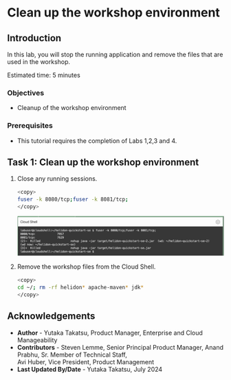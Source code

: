 # Clean up the workshop environment

## Introduction

In this lab, you will stop the running application and remove the files that are used in the workshop.

Estimated time: 5 minutes


### Objectives

* Cleanup of the workshop environment


### Prerequisites

* This tutorial requires the completion of Labs 1,2,3 and 4.

## Task 1: Clean up the workshop environment

1. Close any running sessions.


	``` bash
	<copy>
	fuser -k 8080/tcp;fuser -k 8081/tcp;
	</copy>
	```

	![Cloud Shell](images/6-1-cloudshell.png " ")

2. Remove the workshop files from the Cloud Shell.

	``` bash
	<copy>
	cd ~/; rm -rf helidon* apache-maven* jdk*
	</copy>
	```


## Acknowledgements

- **Author** - Yutaka Takatsu, Product Manager, Enterprise and Cloud Manageability
- **Contributors** - Steven Lemme, Senior Principal Product Manager,
Anand Prabhu, Sr. Member of Technical Staff,  
Avi Huber, Vice President, Product Management
- **Last Updated By/Date** - Yutaka Takatsu, July 2024

